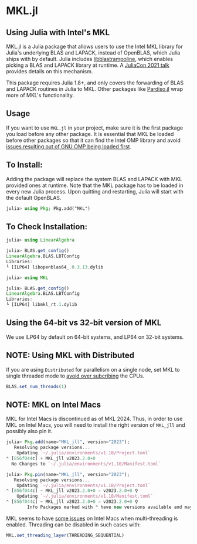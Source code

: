 # MKL.jl

## Using Julia with Intel's MKL

MKL.jl is a Julia package that allows users to use the Intel MKL library for Julia's underlying BLAS and LAPACK, instead of OpenBLAS, which Julia ships with by default. Julia includes [libblastrampoline](https://github.com/staticfloat/libblastrampoline), which enables picking a BLAS and LAPACK library at runtime. A [JuliaCon 2021 talk](https://www.youtube.com/watch?v=t6hptekOR7s) provides details on this mechanism. 

This package requires Julia 1.8+, and only covers the forwarding of BLAS and LAPACK routines in Julia to MKL. Other packages like [Pardiso.jl](https://github.com/JuliaSparse/Pardiso.jl) wrap more of MKL's functionality.

## Usage

If you want to use `MKL.jl` in your project, make sure it is the first package you load before any other package. It is essential that MKL be loaded before other packages so that it can find the Intel OMP library and avoid [issues resulting out of GNU OMP being loaded first](https://github.com/JuliaPackaging/BinaryBuilder.jl/issues/700).

## To Install:

Adding the package will replace the system BLAS and LAPACK with MKL provided ones at runtime. Note that the MKL package has to be loaded in every new Julia process. Upon quitting and restarting, Julia will start with the default OpenBLAS.
```julia
julia> using Pkg; Pkg.add("MKL")
```

## To Check Installation:

```julia
julia> using LinearAlgebra

julia> BLAS.get_config()
LinearAlgebra.BLAS.LBTConfig
Libraries: 
└ [ILP64] libopenblas64_.0.3.13.dylib

julia> using MKL

julia> BLAS.get_config()
LinearAlgebra.BLAS.LBTConfig
Libraries: 
└ [ILP64] libmkl_rt.1.dylib
```

## Using the 64-bit vs 32-bit version of MKL

We use ILP64 by default on 64-bit systems, and LP64 on 32-bit systems.

## NOTE: Using MKL with Distributed

If you are using `Distributed` for parallelism on a single node, set MKL to single threaded mode to [avoid over subcribing](https://github.com/JuliaLinearAlgebra/MKL.jl/issues/122) the CPUs. 

```julia
BLAS.set_num_threads(1)
```

## NOTE: MKL on Intel Macs
MKL for Intel Macs is discontinued as of MKL 2024. Thus, in order to use MKL on Intel Macs, you will need to install the right version of `MKL_jll` and possibly also pin it.

```julia
julia> Pkg.add(name="MKL_jll", version="2023");
   Resolving package versions...
    Updating `~/.julia/environments/v1.10/Project.toml`
⌃ [856f044c] + MKL_jll v2023.2.0+0
  No Changes to `~/.julia/environments/v1.10/Manifest.toml`

julia> Pkg.pin(name="MKL_jll", version="2023");
   Resolving package versions...
    Updating `~/.julia/environments/v1.10/Project.toml`
⌃ [856f044c] ~ MKL_jll v2023.2.0+0 ⇒ v2023.2.0+0 ⚲
    Updating `~/.julia/environments/v1.10/Manifest.toml`
⌃ [856f044c] ~ MKL_jll v2023.2.0+0 ⇒ v2023.2.0+0 ⚲
        Info Packages marked with ⌃ have new versions available and may be upgradable.
```

MKL seems to have [some issues](https://github.com/JuliaLinearAlgebra/MKL.jl/issues/129) on Intel Macs when multi-threading is enabled. Threading can be disabled in such cases with:

```julia
MKL.set_threading_layer(THREADING_SEQUENTIAL)
```
